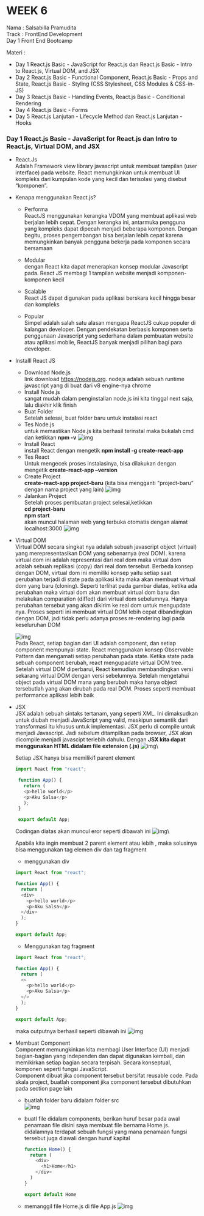 # WEEK 6

Nama : Salsabilla Pramudita\
Track : FrontEnd Development\
Day 1 Front End Bootcamp

Materi : 
- Day 1 React.js Basic - JavaScript for React.js dan React.js Basic - Intro to React.js, Virtual DOM, and JSX
- Day 2 React.js Basic - Functional Component, React.js Basic - Props and State,  React.js Basic - Styling (CSS Stylesheet, CSS Modules & CSS-in-JS)
- Day 3 React.js Basic - Handling Events, React.js Basic - Conditional Rendering
- Day 4 React.js Basic - Forms
- Day 5 React.js Lanjutan - Lifecycle Method dan React.js Lanjutan - Hooks

### Day 1 React.js Basic - JavaScript for React.js dan Intro to React.js, Virtual DOM, and JSX
- React.Js\
  Adalah Framework view library javascript untuk membuat tampilan (user interface) pada website. React memungkinkan untuk membuat UI kompleks dari kumpulan kode yang kecil dan terisolasi yang disebut “komponen”.
  
- Kenapa menggunakan React.js?
    - Performa\
      ReactJS menggunakan kerangka VDOM yang membuat aplikasi web berjalan lebih cepat. Dengan kerangka ini, antarmuka pengguna yang kompleks dapat dipecah menjadi beberapa komponen. Dengan begitu, proses pengembangan bisa berjalan lebih cepat karena memungkinkan banyak pengguna bekerja pada komponen secara bersamaan
    
    - Modular\
      dengan React kita dapat menerapkan konsep modular Javascript pada. React JS membagi 1 tampilan website menjadi komponen-komponen kecil
      
    - Scalable\
      React JS dapat digunakan pada aplikasi berskara kecil hingga besar dan kompleks
      
    - Popular\
      Simpel adalah salah satu alasan mengapa ReactJS cukup populer di kalangan developer. Dengan pendekatan berbasis komponen serta penggunaan Javascript yang sederhana dalam pembuatan website atau aplikasi mobile, ReactJS banyak menjadi pilihan bagi para developer.

- Installl React JS
  - Download Node.js\
    link download https://nodejs.org. nodejs adalah sebuah runtime javascript yang di buat dari v8 engine-nya chrome
  - Install Node.js\
    sangat mudah dalam penginstallan node.js ini kita tinggal next saja, lalu diakhir klik finish
  - Buat Folder\
    Setelah selesai, buat folder baru untuk instalasi react
  - Tes Node.js\
    untuk memastikan Node.js kita berhasil terinstal maka bukalah cmd dan ketikkan **npm -v**
    ![img](gambar/gambar1.PNG)
  - Install React\
    install React dengan mengetik **npm install -g create-react-app**
  - Tes React\
    Untuk mengecek proses instalasinya, bisa dilakukan dengan mengetik **create-react-app –version**
  - Create Project\
    **create-react-app project-baru** (kita bisa mengganti "project-baru” dengan nama project yang lain)
     ![img](gambar/gambar2.PNG)
  - Jalankan Project\
    Setelah proses pembuatan project selesai,ketikkan\
    **cd project-baru\
      npm start**\
    akan muncul halaman web yang terbuka otomatis dengan alamat localhost:3000
    ![img](gambar/gambar3.PNG)
    
- Virtual DOM\
    Virtual DOM secara singkat nya adalah sebuah javascript object (virtual) yang merepresentasikan DOM yang sebenarnya (real DOM). karena virtual dom ini adalah representasi dari real dom maka virtual dom adalah sebuah replikasi (copy) dari real dom tersebut. Berbeda konsep dengan DOM, virtual dom ini memiliki konsep yaitu setiap saat perubahan terjadi di state pada aplikasi kita maka akan membuat virtual dom yang baru (cloning). Seperti terlihat pada gambar diatas, ketika ada perubahan maka virtual dom akan membuat virtual dom baru dan melakukan comparation (diffed) dari virtual dom sebelumnya. Hanya perubahan tersebut yang akan dikirim ke real dom untuk mengupdate nya. Proses seperti ini membuat virtual DOM lebih cepat dibandingkan dengan DOM, jadi tidak perlu adanya proses re-rendering lagi pada keseluruhan DOM

    ![img](gambar/gambar4.png)\
  Pada React, setiap bagian dari UI adalah component, dan setiap component mempunyai state. React menggunakan konsep Observable Pattern dan mengamati setiap perubahan pada state. Ketika state pada sebuah component berubah, react mengupadate virtual DOM tree. Setelah virtual DOM diperbarui, React kemudian membandingkan versi sekarang virtual DOM dengan versi sebelumnya. Setelah mengetahui object pada virtual DOM mana yang berubah maka hanya object tersebutlah yang akan dirubah pada real DOM. Proses seperti membuat performance aplikasi lebih baik
  
 - JSX\
   JSX adalah sebuah sintaks tertanam, yang seperti XML. Ini dimaksudkan untuk diubah menjadi JavaScript yang valid, meskipun semantik dari transformasi itu khusus untuk implementasi. JSX perlu di compile untuk menjadi Javascript. Jadi sebelum ditampilkan pada browser, JSX akan dicompile menjadi javascipt terlebih dahulu. Dengan **JSX kita dapat menggunakan HTML didalam file extension (.js)**
    ![img](gambar/gambar5.PNG)\
    
   Setiap JSX hanya bisa memiliki1 parent element
   ```js
   import React from "react";

    function App() {
      return (
      <p>hello world</p>
      <p>Aku Salsa</p>
      );
    }

    export default App;

   ```
   Codingan diatas akan muncul eror seperti dibawah ini
    ![img](gambar/gambar6.PNG)\
    
    Apabila kita ingin membuat 2 parent element atau lebih , maka solusinya bisa menggunakan tag elemen div dan tag fragment
    - menggunakan div
    ```js
    import React from "react";

    function App() {
      return (
      <div>
        <p>hello world</p>
        <p>Aku Salsa</p>
      </div>
      );
    }

    export default App;
    ```
    - Menggunakan tag fragment
    ```js
    import React from "react";

    function App() {
      return (
      <>
        <p>hello world</p>
        <p>Aku Salsa</p>
      </>
      );
    }

    export default App;
    ```
    maka outputnya berhasil seperti dibawah ini
     ![img](gambar/gambar7.PNG)
  
- Membuat Component\
   Component memungkinkan kita membagi User Interface (UI) menjadi bagian-bagian yang independen dan dapat digunakan kembali, dan memikirkan setiap bagian secara terpisah. Secara konseptual, komponen seperti fungsi JavaScript.\
   Component dibuat jika component tersebut bersifat reusable code. Pada skala project, buatlah component jika component tersebut dibutuhkan pada section page lain
   
   - buatlah folder baru didalam folder src\
       ![img](gambar/gambar8.jpg)
     
   - buatl file didalam components, berikan huruf besar pada awal penamaan file
      disini saya membuat file bernama Home.js. didalamnya terdapat sebuah fungsi yang mana penamaan fungsi tersebut juga diawali dengan huruf kapital
      ```js
      function Home() {
        return (
          <div>
            <h1>Home</h1>
          </div>
        )
      }

      export default Home
      ```
    - memanggil file Home.js di file App.js
       ![img](gambar/gambar9.PNG)
      

